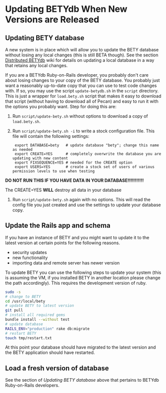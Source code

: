 # Updating BETYdb When New Versions are Released

## Updating BETY database

A new system is in place which will allow you to update the BETY database without losing any local changes \(this is still BETA though\). See the section [Distributed BETYdb](distributed_betydb.md) wiki for details on updating a local database in a way that retains any local changes.

If you are a BETYdb Ruby-on-Rails developer, you probably don't care about losing changes to your copy of the BETY database. You probably just want a reasonably up-to-date copy that you can use to test code changes with. If so, you may use the script `update-betydb.sh` in the `script` directory. This is just a wrapper for `load.bety.sh` script that makes it easy to download that script \(without having to download all of Pecan\) and easy to run it with the options you probably want. Step for doing this are:

1. Run `script/update-bety.sh` without options to download a copy of `load.bety.sh`.
2. Run `script/update-bety.sh -i` to write a stock configuration file. This file will contain the following settings:

   ```text
    export DATABASE=bety   # update database "bety"; change this name as needed
    export CREATE=YES      # completely overwrite the database you are updating with new content
    export FIXSEQUENCE=YES # needed for the CREATE option
    export USERS=YES       # create a stock set of users of various permission levels to use when testing
   ```

**DO NOT RUN THIS IF YOU HAVE DATA IN YOUR DATABASE!!!!!!!!!!!**

The CREATE=YES **WILL** destroy all data in your database

1. Run `script/update-bety.sh` again with no options.  This will read the config file you just created and use the settings to update your database copy.

## Update the Rails app and schema

If you have an instance of BETY and you might want to update it to the latest version at certain points for the following reasons.

* security updates
* new functionality
* importing data and remote server has newer version

To update BETY you can use the following steps to update your system \(this is assuming the VM, if you installed BETY in another location please change the path accordingly\). This requires the development version of ruby.

```bash
sudo -s
# change to BETY
cd /usr/local/bety
# update BETY to latest version
git pull
# install all required gems
bundle install --without test
# update database
RAILS_ENV="production" rake db:migrate 
# restart BETY
touch tmp/restart.txt
```

At this point your database should have migrated to the latest version and the BETY application should have restarted.

## Load a fresh version of database

See the section of _Updating BETY database_ above that pertains to BETYdb Ruby-on-Rails developers.


